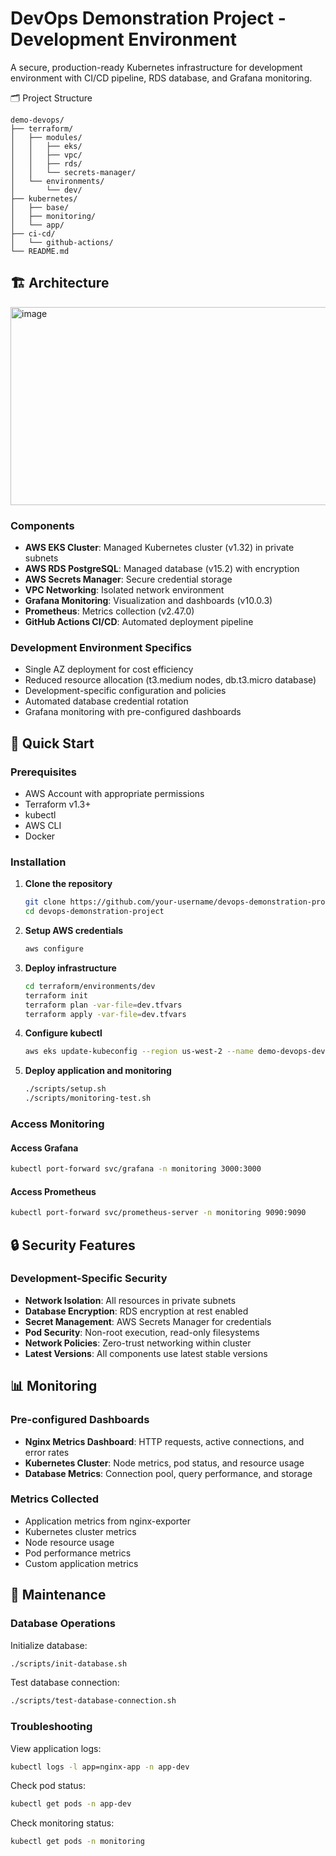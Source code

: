 # DevOps Demonstration Project - Development Environment

A secure, production-ready Kubernetes infrastructure for development environment with CI/CD pipeline, RDS database, and Grafana monitoring.

🗂️ Project Structure
```
demo-devops/
├── terraform/
│   ├── modules/
│   │   ├── eks/
│   │   ├── vpc/
│   │   ├── rds/
│   │   └── secrets-manager/
│   └── environments/
│       └── dev/
├── kubernetes/
│   ├── base/
│   ├── monitoring/
│   └── app/
├── ci-cd/
│   └── github-actions/
└── README.md
```
## 🏗️ Architecture
<img width="1167" height="317" alt="image" src="https://github.com/user-attachments/assets/38f9c514-2c98-4dd5-9c5d-e24503a8a9d8" />

### Components

- **AWS EKS Cluster**: Managed Kubernetes cluster (v1.32) in private subnets
- **AWS RDS PostgreSQL**: Managed database (v15.2) with encryption
- **AWS Secrets Manager**: Secure credential storage
- **VPC Networking**: Isolated network environment
- **Grafana Monitoring**: Visualization and dashboards (v10.0.3)
- **Prometheus**: Metrics collection (v2.47.0)
- **GitHub Actions CI/CD**: Automated deployment pipeline

### Development Environment Specifics

- Single AZ deployment for cost efficiency
- Reduced resource allocation (t3.medium nodes, db.t3.micro database)
- Development-specific configuration and policies
- Automated database credential rotation
- Grafana monitoring with pre-configured dashboards

## 🚀 Quick Start

### Prerequisites

- AWS Account with appropriate permissions
- Terraform v1.3+
- kubectl
- AWS CLI
- Docker

### Installation

1. **Clone the repository**
   ```bash
   git clone https://github.com/your-username/devops-demonstration-project.git
   cd devops-demonstration-project
   ```

2. **Setup AWS credentials**
   ```bash
   aws configure
   ```
3. **Deploy infrastructure**
      ```bash
   cd terraform/environments/dev
   terraform init
   terraform plan -var-file=dev.tfvars
   terraform apply -var-file=dev.tfvars
   ```

4.  **Configure kubectl**
      ```bash
      aws eks update-kubeconfig --region us-west-2 --name demo-devops-dev
    
5.  **Deploy application and monitoring**
      ```bash
      ./scripts/setup.sh
      ./scripts/monitoring-test.sh
     ```





### Access Monitoring
#### Access Grafana
```bash
kubectl port-forward svc/grafana -n monitoring 3000:3000
```

#### Access Prometheus
```bash
kubectl port-forward svc/prometheus-server -n monitoring 9090:9090
```




## 🔒 Security Features

### Development-Specific Security

- **Network Isolation**: All resources in private subnets
- **Database Encryption**: RDS encryption at rest enabled
- **Secret Management**: AWS Secrets Manager for credentials
- **Pod Security**: Non-root execution, read-only filesystems
- **Network Policies**: Zero-trust networking within cluster
- **Latest Versions**: All components use latest stable versions


## 📊 Monitoring

### Pre-configured Dashboards

- **Nginx Metrics Dashboard**: HTTP requests, active connections, and error rates
- **Kubernetes Cluster**: Node metrics, pod status, and resource usage
- **Database Metrics**: Connection pool, query performance, and storage

### Metrics Collected

- Application metrics from nginx-exporter
- Kubernetes cluster metrics
- Node resource usage
- Pod performance metrics
- Custom application metrics

## 🔧 Maintenance

### Database Operations

Initialize database:
```bash
./scripts/init-database.sh
```

Test database connection:
```bash
./scripts/test-database-connection.sh
```

### Troubleshooting

View application logs:
```bash
kubectl logs -l app=nginx-app -n app-dev
```

Check pod status:
```bash
kubectl get pods -n app-dev
```

Check monitoring status:
```bash
kubectl get pods -n monitoring
```


